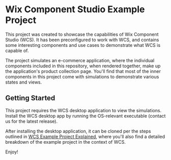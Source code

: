 # Wix Component Studio Example Project

This project was created to showcase the capabilities of Wix Component Studio (WCS). It has been preconfigured to work with WCS, and contains some interesting components and use cases to demonstrate what WCS is capable of.

The project simulates an e-commerce application, where the individual components included in this repository, when rendered together, make up the application's product collection page. You'll find that most of the inner components in this project come with simulations to demonstrate various states and views.

## Getting Started

This project requires the WCS desktop application to view the simulations. Install the WCS desktop app by running the OS-relevant executable (contact us for the latest release).

After installing the desktop application, it can be cloned per the steps outlined in [WCS Example Project Explained](https://component-studio.wixanswers.com/en/article/wcs-example-project-explained), where you'll also find a detailed breakdown of the example project in the context of WCS.

Enjoy!
